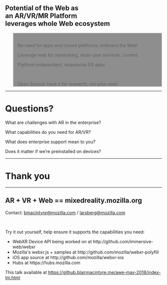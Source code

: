 
<!-- .slide: data-background="resources/textures/ironman.png" -->

<h2>Potential of the Web as <br>an AR/VR/MR Platform<br>leverages whole Web ecosystem</h2>
<blockquote style="background: rgba(32, 32, 32, 0.5);">
<br>
<p>No need for apps and closed platforms; embrace the Web!</p>
<p>Leverage web for networking, multi-user services, content</p>
<p>Platform independent, responsive XR apps</p>
<br>
<p>Open Source: hack it for research, run your own!</p>
</blockquote>

------
<!-- .slide: data-background="resources/textures/background-radial.jpeg" style="text-align: left;" -->

# Questions?

<p>What are challenges with AR in the enterprise?</p>
<p>What capabilities do you need for AR/VR?</p>
<p>What does enterprise support mean to you? </p>
<p>Does it matter if we’re preinstalled on devices?</p>
 
------
<!-- .slide: data-background="resources/textures/background-radial.jpeg" style="text-align: left;" -->

# Thank you

------

<!-- .slide: data-background="resources/textures/background-radial.jpeg" style="text-align: left;" -->

<h2>AR + VR + Web == mixedreality.mozilla.org</h2>
<p>Contact: <a href="mailto:bmacintyre@mozilla.com">bmacintyre@mozilla.com</a> / <a href="mailto:larsberg@mozilla.com">larsberg@mozilla.com</a> 
</p>
<br>
<p>Try it out yourself, help ensure it supports the capabilities you need:</p>
<ul>
    <li>WebXR Device API being worked on at http://github.com/immersive-web/webxr</li>
    <li>Mozilla's webxr.js + samples at http://github.com/mozilla/webxr-polyfill</li>
    <li>iOS app source at http://github.com/mozilla/webxr-ios</li>
    <li>Hubs at https://hubs.mozilla.com</li>
</ul>

<p>This talk available at <a href="https://github.blairmacintyre.me/awe-may-2018/index-lm.html">https://github.blairmacintyre.me/awe-may-2018/index-lm.html</a></p>
 